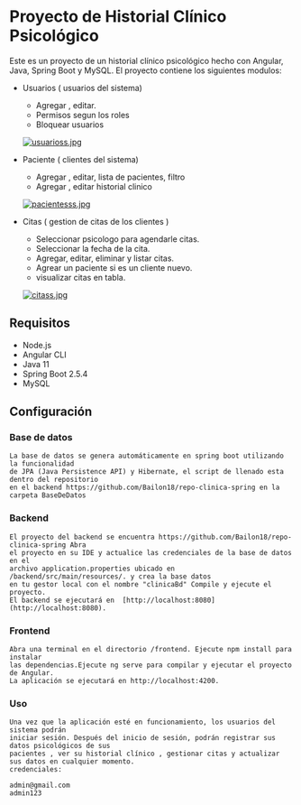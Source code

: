 # Proyecto de Historial Clínico Psicológico

Este es un proyecto de un historial clínico psicológico hecho con Angular, Java, Spring Boot y MySQL. El proyecto contiene los siguientes modulos:

- Usuarios ( usuarios del sistema)
  - Agregar , editar.
  - Permisos segun los roles
  - Bloquear usuarios

  [![usuarioss.jpg](https://i.postimg.cc/6QV4KPBs/usuarioss.jpg)](https://postimg.cc/jW5SQZWv)

- Paciente ( clientes del sistema)
  - Agregar , editar, lista de pacientes,  filtro
  - Agregar , editar historial clinico

  [![pacientesss.jpg](https://i.postimg.cc/xjNYbzb8/pacientesss.jpg)](https://postimg.cc/grp1Crsb)

- Citas ( gestion de citas de los clientes )
  - Seleccionar psicologo para agendarle citas.
  - Seleccionar la fecha de la cita.
  - Agregar, editar, eliminar y listar citas.
  - Agrear un paciente si es un cliente nuevo.
  - visualizar citas en tabla.

  [![citass.jpg](https://i.postimg.cc/fbkXcCN1/citass.jpg)](https://postimg.cc/TyMpGrhc)
  
## Requisitos
  - Node.js
  - Angular CLI
  - Java 11
  - Spring Boot 2.5.4
  - MySQL

## Configuración

  ### Base de datos 
    
    La base de datos se genera automáticamente en spring boot utilizando la funcionalidad
    de JPA (Java Persistence API) y Hibernate, el script de llenado esta dentro del repositorio
    en el backend https://github.com/Bailon18/repo-clinica-spring en la carpeta BaseDeDatos
  
  ### Backend

    El proyecto del backend se encuentra https://github.com/Bailon18/repo-clinica-spring Abra
    el proyecto en su IDE y actualice las credenciales de la base de datos en el
    archivo application.properties ubicado en /backend/src/main/resources/. y crea la base datos
    en tu gestor local con el nombre "clinicaBd" Compile y ejecute el proyecto.
    El backend se ejecutará en  [http://localhost:8080](http://localhost:8080).


  ### Frontend

    Abra una terminal en el directorio /frontend. Ejecute npm install para instalar
    las dependencias.Ejecute ng serve para compilar y ejecutar el proyecto de Angular.
    La aplicación se ejecutará en http://localhost:4200.

  ### Uso

    Una vez que la aplicación esté en funcionamiento, los usuarios del sistema podrán
    iniciar sesión. Después del inicio de sesión, podrán registrar sus datos psicológicos de sus 
    pacientes , ver su historial clínico , gestionar citas y actualizar sus datos en cualquier momento.
    credenciales:

    admin@gmail.com
    admin123

